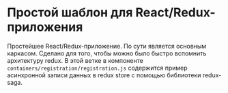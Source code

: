 # Простой шаблон для React/Redux-приложения

Простейшее React/Redux-приложение. По сути является основным каркасом. Сделано для того, чтобы можно было быстро вспомнить архитектуру redux.
В этой ветке в компоненте ```containers/registration/registration.js``` содержится пример асинхронной записи данных в redux store 
с помощью библиотеки redux-saga.